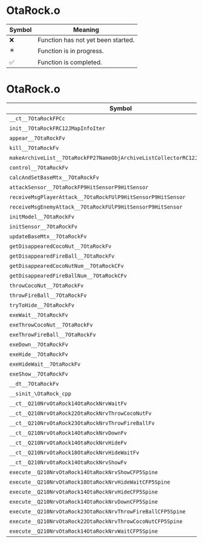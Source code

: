 # OtaRock.o
| Symbol | Meaning 
| ------------- | ------------- 
| :x: | Function has not yet been started. 
| :eight_pointed_black_star: | Function is in progress. 
| :white_check_mark: | Function is completed. 


# OtaRock.o
| Symbol | Decompiled? |
| ------------- | ------------- |
| `__ct__7OtaRockFPCc` | :x: |
| `init__7OtaRockFRC12JMapInfoIter` | :x: |
| `appear__7OtaRockFv` | :x: |
| `kill__7OtaRockFv` | :x: |
| `makeArchiveList__7OtaRockFP27NameObjArchiveListCollectorRC12JMapInfoIter` | :x: |
| `control__7OtaRockFv` | :x: |
| `calcAndSetBaseMtx__7OtaRockFv` | :x: |
| `attackSensor__7OtaRockFP9HitSensorP9HitSensor` | :x: |
| `receiveMsgPlayerAttack__7OtaRockFUlP9HitSensorP9HitSensor` | :x: |
| `receiveMsgEnemyAttack__7OtaRockFUlP9HitSensorP9HitSensor` | :x: |
| `initModel__7OtaRockFv` | :x: |
| `initSensor__7OtaRockFv` | :x: |
| `updateBaseMtx__7OtaRockFv` | :x: |
| `getDisappearedCocoNut__7OtaRockFv` | :x: |
| `getDisappearedFireBall__7OtaRockFv` | :x: |
| `getDisappearedCocoNutNum__7OtaRockCFv` | :x: |
| `getDisappearedFireBallNum__7OtaRockCFv` | :x: |
| `throwCocoNut__7OtaRockFv` | :x: |
| `throwFireBall__7OtaRockFv` | :x: |
| `tryToHide__7OtaRockFv` | :x: |
| `exeWait__7OtaRockFv` | :x: |
| `exeThrowCocoNut__7OtaRockFv` | :x: |
| `exeThrowFireBall__7OtaRockFv` | :x: |
| `exeDown__7OtaRockFv` | :x: |
| `exeHide__7OtaRockFv` | :x: |
| `exeHideWait__7OtaRockFv` | :x: |
| `exeShow__7OtaRockFv` | :x: |
| `__dt__7OtaRockFv` | :x: |
| `__sinit_\OtaRock_cpp` | :x: |
| `__ct__Q210NrvOtaRock14OtaRockNrvWaitFv` | :x: |
| `__ct__Q210NrvOtaRock22OtaRockNrvThrowCocoNutFv` | :x: |
| `__ct__Q210NrvOtaRock23OtaRockNrvThrowFireBallFv` | :x: |
| `__ct__Q210NrvOtaRock14OtaRockNrvDownFv` | :x: |
| `__ct__Q210NrvOtaRock14OtaRockNrvHideFv` | :x: |
| `__ct__Q210NrvOtaRock18OtaRockNrvHideWaitFv` | :x: |
| `__ct__Q210NrvOtaRock14OtaRockNrvShowFv` | :x: |
| `execute__Q210NrvOtaRock14OtaRockNrvShowCFP5Spine` | :x: |
| `execute__Q210NrvOtaRock18OtaRockNrvHideWaitCFP5Spine` | :x: |
| `execute__Q210NrvOtaRock14OtaRockNrvHideCFP5Spine` | :x: |
| `execute__Q210NrvOtaRock14OtaRockNrvDownCFP5Spine` | :x: |
| `execute__Q210NrvOtaRock23OtaRockNrvThrowFireBallCFP5Spine` | :x: |
| `execute__Q210NrvOtaRock22OtaRockNrvThrowCocoNutCFP5Spine` | :x: |
| `execute__Q210NrvOtaRock14OtaRockNrvWaitCFP5Spine` | :x: |
